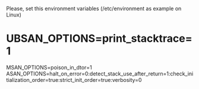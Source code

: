 Please, set this environment variables (/etc/environment as example on Linux)

# UBSAN_OPTIONS=print_stacktrace=1
MSAN_OPTIONS=poison_in_dtor=1
ASAN_OPTIONS=halt_on_error=0:detect_stack_use_after_return=1:check_initialization_order=true:strict_init_order=true:verbosity=0
